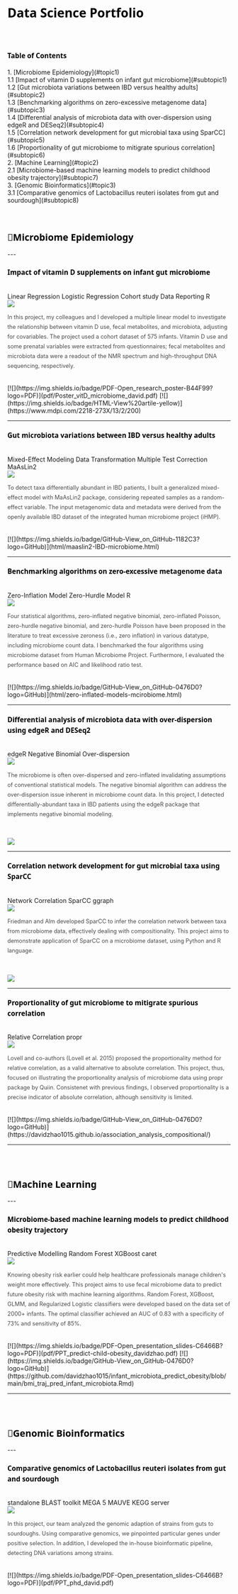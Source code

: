 <style>
  .heading1{
    color: black;
    font-weight:bold;
    font-size: 200%;
    font-family: Segoe UI;
    line-height: 24px;
  }
  
  .heading2{
    color: black;
    font-weight:bold;
    font-size: 150%;
    font-family: Segoe UI;
    line-height: 24px;
  }
  
  .heading3{
    color: black;
    font-weight:bold;
    font-size: 110%;
    font-family: Segoe UI;
    line-height: 24px;
  }
 
  p {
    line-height: 22px; 
    color:#494949; 
    font-weight:normal;
    font-size: 90%;
    font-famiy:Georgia;
  }
  
</style>
<br/>
<h1 id="identifier" class="heading1">
  Data Science Portfolio
</h1>
<br/>
<br/>
<h3 id="identifier" class="heading3">
Table of Contents
</h3> 
1. [Microbiome Epidemiology](#topic1)<br>
  1.1 [Impact of vitamin D supplements on infant gut microbiome](#subtopic1)<br>
  1.2 [Gut microbiota variations between IBD versus healthy adults](#subtopic2)<br>
  1.3 [Benchmarking algorithms on zero-excessive metagenome data](#subtopic3)<br>
  1.4 [Differential analysis of microbiota data with over-dispersion using edgeR and DESeq2](#subtopic4)<br>
  1.5 [Correlation network development for gut microbial taxa using SparCC](#subtopic5)<br>
  1.6 [Proportionality of gut microbiome to mitigrate spurious correlation](#subtopic6)<br>
2. [Machine Learning](#topic2)<br>
  2.1 [Microbiome-based machine learning models to predict childhood obesity trajectory](#subtopic7)<br>
3. [Genomic Bioinformatics](#topic3)<br>
  3.1 [Comparative genomics of Lactobacillus reuteri isolates from gut and sourdough](#subtopic8)<br>
<br/>
<br/>
<h2 id="identifier" class="heading2">
  🦠Microbiome Epidemiology <a name="topic1"></a>
</h2>
--- 

<h3 id="identifier" class="heading3">
  Impact of vitamin D supplements on infant gut microbiome<a name="subtopic1"></a>
</h3> 
<br/>
<link rel="stylesheet" href="https://cdn.jsdelivr.net/npm/bulma@0.9.4/css/bulma.min.css">
<div class="tags">
  <span class="tag is-info">Linear Regression</span>
  <span class="tag is-info">Logistic Regression</span>
  <span class="tag is-info">Cohort study</span>
  <span class="tag is-info">Data Reporting</span>
  <span class="tag is-info">R</span>
</div>  

<img src="images/proj1_canva2.png"/>

<p id="identifier" class="p">
In this project, my colleagues and I developed a multiple linear model to investigate the relationship between vitamin D use, fecal metabolites, and microbiota, adjusting for covariables. The project used a cohort dataset of 575 infants. Vitamin D use and some prenatal variables were extracted from questionnaires; fecal metabolites and microbiota data were a readout of the NMR spectrum and high-throughput DNA sequencing, respectively. 
</p>
<br/>
[![](https://img.shields.io/badge/PDF-Open_research_poster-B44F99?logo=PDF)](pdf/Poster_vitD_microbiome_david.pdf) 
[![](https://img.shields.io/badge/HTML-View%20artile-yellow)](https://www.mdpi.com/2218-273X/13/2/200)

---
<h3 id="identifier" class="heading3">
Gut microbiota variations between IBD versus healthy adults<a name="subtopic2"></a> 
</h3> 
<br/>
<link rel="stylesheet" href="https://cdn.jsdelivr.net/npm/bulma@0.9.4/css/bulma.min.css">
<div class="tags">
  <span class="tag is-info">Mixed-Effect Modeling</span>
  <span class="tag is-info">Data Transformation</span>
  <span class="tag is-info">Multiple Test Correction</span>
  <span class="tag is-info">MaAsLin2</span>
</div>  
  
<img src="images/proj2_canva.png"/>

<p id="identifier" class="p">
To detect taxa differentially abundant in IBD patients, I built a generalized mixed-effect model with MaAsLin2 package, considering repeated samples as a random-effect variable. The input metagenomic data and metadata were derived from the openly available IBD dataset of the integrated human microbiome project (iHMP). 
</p>
<br/>
[![](https://img.shields.io/badge/GitHub-View_on_GitHub-1182C3?logo=GitHub)](html/maaslin2-IBD-microbiome.html) 

---
<h3 id="identifier" class="heading3">
Benchmarking algorithms on zero-excessive metagenome data<a name="subtopic3"></a>
</h3> 
<br/>
<link rel="stylesheet" href="https://cdn.jsdelivr.net/npm/bulma@0.9.4/css/bulma.min.css">
<div class="tags">
  <span class="tag is-info">Zero-Inflation Model</span>
  <span class="tag is-info">Zero-Hurdle Model</span>
  <span class="tag is-info">R</span>
</div>  

<img src="images/proj3_canva.png"/>

<p id="identifier" class="p">
Four statistical algorithms, zero-inflated negative binomial, zero-inflated Poisson, zero-hurdle negative binomial, and zero-hurdle Poisson have been proposed in the literature to treat excessive zeroness (i.e., zero inflation) in various datatype, including microbiome count data. I benchmarked the four algorithms using microbiome dataset from Human Microbiome Project. Furthermore, I evaluated the performance based on AIC and likelihood ratio test.  
</p>
<br/>
[![](https://img.shields.io/badge/GitHub-View_on_GitHub-0476D0?logo=GitHub)](html/zero-inflated-models-mcirobiome.html) 

---

<h3 id="identifier" class="heading3">
Differential analysis of microbiota data with over-dispersion using edgeR and DESeq2<a name="subtopic4"></a>
</h3> 
<br/>
<link rel="stylesheet" href="https://cdn.jsdelivr.net/npm/bulma@0.9.4/css/bulma.min.css">
<div class="tags">
  <span class="tag is-info">edgeR</span>
  <span class="tag is-info">Negative Binomial</span>
  <span class="tag is-info">Over-dispersion</span>
</div>  

<img src="images/proj4_canva2.png"/> 

<p id="identifier" class="p">
The microbiome is often over-dispersed and zero-inflated invalidating assumptions of conventional statistical models. The negative binomial algorithm can address the over-dispersion issue inherent in microbiome count data. In this project, I detected differentially-abundant taxa in IBD patients using the edgeR package that implements negative binomial modeling. 
</p>
<br/>

[![](https://img.shields.io/badge/GitHub-View_on_GitHub-0476D0?logo=GitHub)](html/overdisp-zeroinflate-model.html) 

---

<h3 id="identifier" class="heading3">
Correlation network development for gut microbial taxa using SparCC<a name="subtopic5"></a> 
</h3> 
<br/>
<link rel="stylesheet" href="https://cdn.jsdelivr.net/npm/bulma@0.9.4/css/bulma.min.css">
<div class="tags">
  <span class="tag is-info">Network Correlation</span>
  <span class="tag is-info">SparCC</span>
  <span class="tag is-info">ggraph</span>
</div>  

<img src="images/sparcc_git_profile.jpg"/>

<p id="identifier" class="p">
Friedman and Alm developed SparCC to infer the correlation network between taxa from microbiome data, effectively dealing with compositionality. This project aims to demonstrate application of SparCC on a microbiome dataset, using Python and R language. 
</p>
<br/>

[![](https://img.shields.io/badge/GitHub-View_on_GitHub-0476D0?logo=GitHub)](https://davidzhao1015.github.io/sparcc-relative-corr2/#1_install_package)

---
<h3 id="identifier" class="heading3">
Proportionality of gut microbiome to mitigrate spurious correlation<a name="subtopic6"></a> 
</h3> 
<br/>
<link rel="stylesheet" href="https://cdn.jsdelivr.net/npm/bulma@0.9.4/css/bulma.min.css">
<div class="tags">
  <span class="tag is-info">Relative Correlation</span>
  <span class="tag is-info">propr</span>
</div> 

<img src="images/proj6_canva.png"/> 
<p id="identifier" class="p">
Lovell and co-authors (Lovell et al. 2015) proposed the proportionality method for relative correlation, as a valid alternative to absolute correlation. This project, thus, focused on illustrating the proportionality analysis of microbiome data using propr package by Quiin. Consistenet with previous findings, I observed proportionality is a precise indicator of absolute correlation, although sensitivity is limited. 
</p>
<br/>
[![](https://img.shields.io/badge/GitHub-View_on_GitHub-0476D0?logo=GitHub)](https://davidzhao1015.github.io/association_analysis_compositional/)

--- 
<br/>
<br/>
<h2 id="identifier" class="heading2">
🤖Machine Learning<a name="topic2"></a> 
</h2>
--- 
<h3 id="identifier" class="heading3">
Microbiome-based machine learning models to predict childhood obesity trajectory<a name="subtopic7"></a> 
</h3> 
<br/>
<link rel="stylesheet" href="https://cdn.jsdelivr.net/npm/bulma@0.9.4/css/bulma.min.css">
<div class="tags">
  <span class="tag is-info">Predictive Modelling</span>
  <span class="tag is-info">Random Forest</span>
  <span class="tag is-info">XGBoost</span>
  <span class="tag is-info">caret</span>
</div>  

<img src="images/fig3_proj1.png?raw=false"/>

<p id="identifier" class="p">
Knowing obesity risk earlier could help healthcare professionals manage children's weight more effectively. This project aims to use fecal microbiome data to predict future obesity risk with machine learning algorithms. Random Forest, XGBoost, GLMM, and Regularized Logistic classifiers were developed based on the data set of 2000+ infants. The optimal classifier achieved an AUC of 0.83 with a specificity of 73% and sensitivity of 85%. 
</p>
<br/>
[![](https://img.shields.io/badge/PDF-Open_presentation_slides-C6466B?logo=PDF)](pdf/PPT_predict-child-obesity_davidzhao.pdf)
[![](https://img.shields.io/badge/GitHub-View_on_GitHub-0476D0?logo=GitHub)](https://github.com/davidzhao1015/infant_microbiota_predict_obesity/blob/main/bmi_traj_pred_infant_microbiota.Rmd) 

---
<br/>
<br/>
<h2 id="identifier" class="heading2">
🧬Genomic Bioinformatics<a name="topic3"></a> 
</h2>
--- 
<h3 id="identifier" class="heading3"> 
Comparative genomics of Lactobacillus reuteri isolates from gut and sourdough<a name="subtopic8"></a>  
</h3> 
<br/>

<link rel="stylesheet" href="https://cdn.jsdelivr.net/npm/bulma@0.9.4/css/bulma.min.css">
<div class="tags">
  <span class="tag is-info">standalone BLAST toolkit</span>
  <span class="tag is-info">MEGA 5</span>
  <span class="tag is-info">MAUVE</span>
  <span class="tag is-info">KEGG server</span>
</div>

<img src="images/image_comparative-genomics.png?raw=false"/>

<p id="identifier" class="p">
In this project, our team analyzed the genomic adaption of strains from guts to sourdoughs. Using comparative genomics, we pinpointed particular genes under positive selection. In addition, I developed the in-house bioinformatic pipeline, detecting DNA variations among strains. 
</p>
<br/>
[![](https://img.shields.io/badge/PDF-Open_presentation_slides-C6466B?logo=PDF)](pdf/PPT_phd_david.pdf)  
